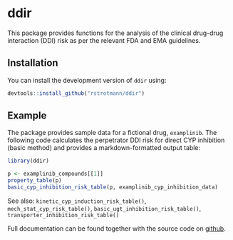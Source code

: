 # ddir

<!-- badges: start -->
<!-- badges: end -->

This package provides functions for the analysis of the clinical drug-drug
interaction (DDI) risk as per the relevant FDA and EMA guidelines.

## Installation

You can install the development version of `ddir` using:

``` r
devtools::install_github("rstrotmann/ddir")
```

## Example

The package provides sample data for a fictional drug, `examplinib`. The
following code calculates the perpetrator DDI risk for direct CYP inhibition
(basic method) and provides a markdown-formatted output table: 

``` r
library(ddir)

p <- examplinib_compounds[[1]]
property_table(p)
basic_cyp_inhibition_risk_table(p, examplinib_cyp_inhibition_data)
```

See also:
`kinetic_cyp_induction_risk_table()`,
`mech_stat_cyp_risk_table()`,
`basic_ugt_inhibition_risk_table()`,
`transporter_inhibition_risk_table()`

Full documentation can be found together with the source code on
[github](https://github.com/rstrotmann/ddir).
